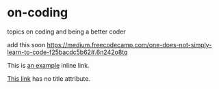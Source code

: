 # on-coding
topics on coding and being a better coder


add this soon
https://medium.freecodecamp.com/one-does-not-simply-learn-to-code-f25bacdc5b62#.6n242o8tq



This is [an example](http://example.com/ "Title") inline link.

[This link](http://example.net/) has no title attribute.
